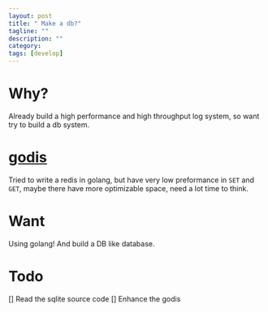 ```yaml
---
layout: post
title: " Make a db?"
tagline: ""
description: ""
category: 
tags: [develop]
---
```


# Why?
Already build a high performance and high throughput log system, so want try to build a db system.

# [godis](https://godis.io)
Tried to write a redis in golang, but have very low preformance in `SET` and `GET`, maybe there have more optimizable space, need a lot time to think.

# Want
Using golang! And build a DB like database.

# Todo
[] Read the sqlite source code
[] Enhance the godis

